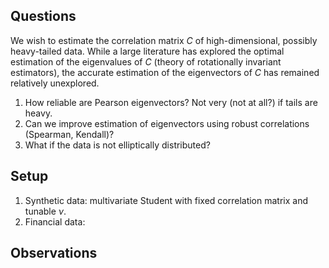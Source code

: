 ## Questions

We wish to estimate the correlation matrix $C$ of high-dimensional, possibly heavy-tailed data. While a large literature has explored the optimal estimation of the eigenvalues of $C$ (theory of rotationally invariant estimators), the accurate estimation of the eigenvectors of $C$ has remained relatively unexplored.   

1. How reliable are Pearson eigenvectors? Not very (not at all?) if tails are heavy. 
2. Can we improve estimation of eigenvectors using robust correlations (Spearman, Kendall)? 
3. What if the data is not elliptically distributed?   

## Setup

1. Synthetic data: multivariate Student with fixed correlation matrix and tunable $\nu$.
2. Financial data: 

## Observations

